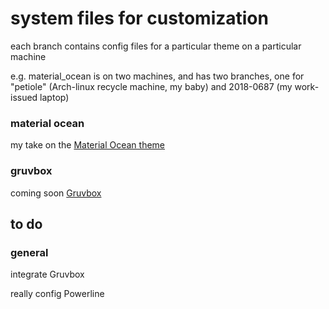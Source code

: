 # system files for customization

each branch contains config files for a particular theme on a particular machine

e.g. material_ocean is on two machines, and has two branches, one for "petiole" (Arch-linux recycle machine, my baby) and 2018-0687 (my work-issued laptop)

### material ocean

my take on the [Material Ocean theme](https://github.com/material-ocean/Material-Ocean)

### gruvbox

coming soon [Gruvbox](https://github.com/morhetz/gruvbox)

## to do

### general

integrate Gruvbox

really config Powerline
